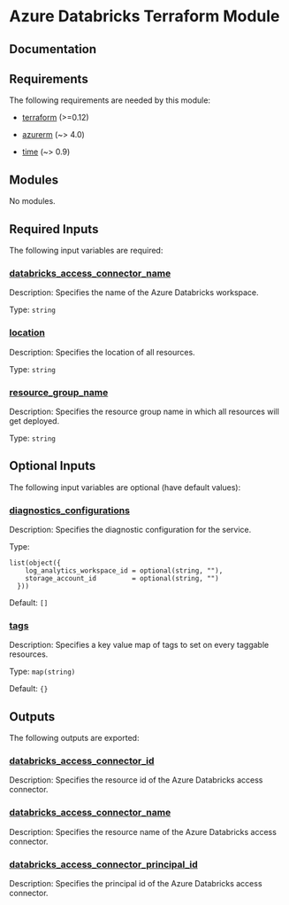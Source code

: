 <!-- BEGIN_TF_DOCS -->
# Azure Databricks Terraform Module

## Documentation
<!-- markdownlint-disable MD033 -->

## Requirements

The following requirements are needed by this module:

- <a name="requirement_terraform"></a> [terraform](#requirement\_terraform) (>=0.12)

- <a name="requirement_azurerm"></a> [azurerm](#requirement\_azurerm) (~> 4.0)

- <a name="requirement_time"></a> [time](#requirement\_time) (~> 0.9)

## Modules

No modules.

<!-- markdownlint-disable MD013 -->
<!-- markdownlint-disable MD034 -->
## Required Inputs

The following input variables are required:

### <a name="input_databricks_access_connector_name"></a> [databricks\_access\_connector\_name](#input\_databricks\_access\_connector\_name)

Description: Specifies the name of the Azure Databricks workspace.

Type: `string`

### <a name="input_location"></a> [location](#input\_location)

Description: Specifies the location of all resources.

Type: `string`

### <a name="input_resource_group_name"></a> [resource\_group\_name](#input\_resource\_group\_name)

Description: Specifies the resource group name in which all resources will get deployed.

Type: `string`

## Optional Inputs

The following input variables are optional (have default values):

### <a name="input_diagnostics_configurations"></a> [diagnostics\_configurations](#input\_diagnostics\_configurations)

Description: Specifies the diagnostic configuration for the service.

Type:

```hcl
list(object({
    log_analytics_workspace_id = optional(string, ""),
    storage_account_id         = optional(string, "")
  }))
```

Default: `[]`

### <a name="input_tags"></a> [tags](#input\_tags)

Description: Specifies a key value map of tags to set on every taggable resources.

Type: `map(string)`

Default: `{}`

## Outputs

The following outputs are exported:

### <a name="output_databricks_access_connector_id"></a> [databricks\_access\_connector\_id](#output\_databricks\_access\_connector\_id)

Description: Specifies the resource id of the Azure Databricks access connector.

### <a name="output_databricks_access_connector_name"></a> [databricks\_access\_connector\_name](#output\_databricks\_access\_connector\_name)

Description: Specifies the resource name of the Azure Databricks access connector.

### <a name="output_databricks_access_connector_principal_id"></a> [databricks\_access\_connector\_principal\_id](#output\_databricks\_access\_connector\_principal\_id)

Description: Specifies the principal id of the Azure Databricks access connector.

<!-- markdownlint-enable -->

<!-- END_TF_DOCS -->